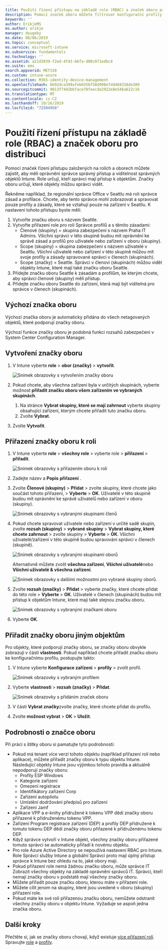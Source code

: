 ```yaml
---
title: Použití řízení přístupu na základě role (RBAC) a značek oboru pro distribuci v Intune | Microsoft Docs
description: Pomocí značek oboru můžete filtrovat konfigurační profily pro konkrétní role.
keywords: ''
author: ErikjeMS
ms.author: erikje
manager: dougeby
ms.date: 08/06/2019
ms.topic: conceptual
ms.service: microsoft-intune
ms.subservice: fundamentals
ms.technology: ''
ms.assetid: a21d3039-f2ed-4f43-b6fa-d00c071edbc4
ms.suite: ems
search.appverid: MET150
ms.custom: intune-azure
ms.collection: M365-identity-device-management
ms.openlocfilehash: 6b92dca399afeb035bf58d998efdd469318de389
ms.sourcegitcommit: 9013f7442bbface78feecde2922e8e546a622c16
ms.translationtype: MT
ms.contentlocale: cs-CZ
ms.lasthandoff: 10/16/2019
ms.locfileid: "72504958"
---
```

# <a name="use-role-based-access-control-rbac-and-scope-tags-for-distributed-it"></a>Použití řízení přístupu na základě role (RBAC) a značek oboru pro distribuci

Pomocí značek řízení přístupu založených na rolích a oborech můžete zajistit, aby měli oprávnění správce správný přístup a viditelnost správných objektů Intune. Role určují, kteří správci mají přístup k objektům. Značky oboru určují, které objekty můžou správci vidět.

Řekněme například, že regionální správce Office v Seattlu má roli správce zásad a profilace. Chcete, aby tento správce mohl zobrazovat a spravovat pouze profily a zásady, které se vztahují pouze na zařízení v Seattlu. K nastavení tohoto přístupu byste měli:

1. Vytvořte značku oboru s názvem Seattle.
2. Vytvořte přiřazení role pro roli Správce profilů a s těmito zásadami: 
    - Členové (skupiny) = skupina zabezpečení s názvem Praha IT Admins. Všichni správci v této skupině budou mít oprávnění ke správě zásad a profilů pro uživatele nebo zařízení v oboru (skupiny).
    - Scope (skupiny) = skupina zabezpečení s názvem uživatelé v Seattlu. Všichni uživatelé nebo zařízení v této skupině můžou mít svoje profily a zásady spravované správci v členech (skupinách). 
    - Scope (značky) = Seattle. Správci v členovi (skupinách) můžou vidět objekty Intune, které mají také značku oboru Seattle.
3. Přidejte značku oboru Seattle k zásadám a profilům, ke kterým chcete, aby správci členové (skupiny) měli přístup.
4. Přidejte značku oboru Seattle do zařízení, která mají být viditelná pro správce v členech (skupinách). 

## <a name="default-scope-tag"></a>Výchozí značka oboru
Výchozí značka oboru je automaticky přidána do všech netagovaných objektů, které podporují značky oboru.

Výchozí funkce značky oboru je podobná funkci rozsahů zabezpečení v System Center Configuration Manager. 

## <a name="to-create-a-scope-tag"></a>Vytvoření značky oboru

1. V Intune vyberte **role** > **obor (značky)**  > **vytvořit**.

    ![Snímek obrazovky s vytvořením značky oboru](./media/scope-tags/create-scope-tag.png)

3. Pokud chcete, aby všechna zařízení byla v určitých skupinách, vyberte možnost **přiřadit značku oboru všem zařízením ve vybraných skupinách**.
    1. Na stránce **Vybrat skupiny, které se mají zahrnout** vyberte skupiny obsahující zařízení, kterým chcete přiřadit tuto značku oboru.
    2. Zvolte **Vybrat**.
4. Zvolte **Vytvořit**.

## <a name="to-assign-a-scope-tag-to-a-role"></a>Přiřazení značky oboru k roli

1. V Intune vyberte **role** > **všechny role** > vyberte role > **přiřazení** > **přiřadit**.

    ![Snímek obrazovky s přiřazením oboru k roli](./media/scope-tags/assign-scope-to-role.png)

2. Zadejte název a **Popis** **přiřazení** .
3. Zvolte **Členové (skupiny)**  > **Přidat** > zvolte skupiny, které chcete jako součást tohoto přiřazení, > **Vyberte** > **OK**. Uživatelé v této skupině budou mít oprávnění ke správě uživatelů nebo zařízení v oboru (skupiny).

    ![Snímek obrazovky s vybranými skupinami členů](./media/scope-tags/select-member-groups.png)

4. Pokud chcete spravovat uživatele nebo zařízení v určité sadě skupin, zvolte **rozsah (skupiny)**  > **vybrané skupiny** > **Vybrat skupiny, které chcete zahrnout** > zvolte skupiny > **Vyberte** > **OK**. Všichni uživatelé/zařízení v této skupině budou spravováni správci v členech (skupině).

    ![Snímek obrazovky s vybranými skupinami oborů](./media/scope-tags/select-scope-groups.png)

    Alternativně můžete zvolit **všechna zařízení**, **Všichni uživatelé**nebo **Všichni uživatelé & všechna zařízení**.

    ![Snímek obrazovky s dalšími možnostmi pro vybrané skupiny oborů.](./media/scope-tags/scope-group-other-options.png)
    
5. Zvolte **rozsah (značky)**  > **Přidat** > vyberte značky, které chcete přidat do této role > **Vyberte** > **OK**. Uživatelé v členech (skupinách) budou mít přístup k objektům Intune, které mají také stejnou značku oboru.

    ![Snímek obrazovky s vybranými značkami oboru](./media/scope-tags/select-scope-tags.png)

6. Vyberte **OK**. 

## <a name="assign-scope-tags-to-other-objects"></a>Přiřadit značky oboru jiným objektům

Pro objekty, které podporují značky oboru, se značky oboru obvykle zobrazují v části **vlastnosti**. Pokud například chcete přiřadit značku oboru ke konfiguračnímu profilu, postupujte takto:

1. V Intune vyberte **Konfigurace zařízení** > **profily** > zvolit profil.

    ![Snímek obrazovky s vybraným profilem](./media/scope-tags/choose-profile.png)

2. Vyberte **vlastnosti** > **rozsah (značky)**  > **Přidat**.

    ![Snímek obrazovky s přidáním značek oboru](./media/scope-tags/add-scope-tags.png)

3. V části **Vybrat značky**zvolte značky, které chcete přidat do profilu.
4. Zvolte **možnost vybrat** > **OK** > **Uložit**.


## <a name="scope-tag-details"></a>Podrobnosti o značce oboru
Při práci s štítky oboru si pamatujte tyto podrobnosti: 

- Pokud má tenant více verzí tohoto objektu (například přiřazení rolí nebo aplikace), můžete přiřadit značky oboru k typu objektu Intune.
  Následující objekty Intune jsou výjimkou tohoto pravidla a aktuálně nepodporují značky oboru:
    - Profily ESP Windows
    - Kategorie zařízení
    - Omezení registrace
    - Identifikátory zařízení Corp
    - Zařízení autopilotu
    - Umístění dodržování předpisů pro zařízení
    - Zařízení Jamf
- Aplikace VPP a e-knihy přidružené k tokenu VPP dědí značky oboru přiřazené k přidruženému tokenu VPP.
- Zařízení Program registrace zařízení (DEP) a profily DEP přidružené k tomuto tokenu DEP dědí značky oboru přiřazené k přidruženému tokenu DEP.
- Když správce vytvoří v Intune objekt, všechny značky oboru přiřazené tomuto správci se automaticky přiřadí k novému objektu.
- Pro role Azure Active Directory se nepoužívá nastavení RBAC pro Intune. Role Správci služby Intune a globální Správci proto mají úplný přístup správce k Intune bez ohledu na to, jaké obory mají.
- Pokud přiřazení role nemá žádnou značku oboru, může správce IT Zobrazit všechny objekty na základě oprávnění správců IT. Správci, kteří nemají značky oboru v podstatě mají všechny značky oboru.
- Můžete přiřadit pouze značku oboru, kterou máte v přiřazení role.
- Můžete cílit jenom na skupiny, které jsou uvedené v oboru (skupiny) přiřazení role.
- Pokud máte ke své roli přiřazenou značku oboru, nemůžete odstranit všechny značky oboru v objektu Intune. Vyžaduje se aspoň jedna značka oboru.

## <a name="next-steps"></a>Další kroky

Přečtěte si, jak se značky oboru chovají, když existuje [více přiřazení rolí](role-based-access-control.md#multiple-role-assignments).
Spravujte [role](role-based-access-control.md) a [profily](../configuration/device-profile-assign.md).
